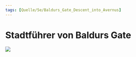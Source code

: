 ```yaml
---
tags: [Quelle/5e/Baldurs_Gate_Descent_into_Avernus]
---
```

# Stadtführer von Baldurs Gate

![](../../99%20-%20Setup/Sammlungen/Files/Bildersammlung/Banner/Baldurs-Gate-Stadtführer.png)